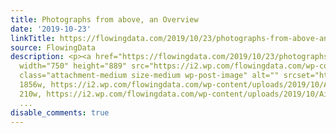 ```yaml
---
title: Photographs from above, an Overview
date: '2019-10-23'
linkTitle: https://flowingdata.com/2019/10/23/photographs-from-above-an-overview/
source: FlowingData
description: <p><a href="https://flowingdata.com/2019/10/23/photographs-from-above-an-overview/"><img
  width="750" height="889" src="https://i2.wp.com/flowingdata.com/wp-content/uploads/2019/10/Airplane-boneyard.jpg?fit=750%2C889&amp;ssl=1"
  class="attachment-medium size-medium wp-post-image" alt="" srcset="https://i2.wp.com/flowingdata.com/wp-content/uploads/2019/10/Airplane-boneyard.jpg?w=1856&amp;ssl=1
  1856w, https://i2.wp.com/flowingdata.com/wp-content/uploads/2019/10/Airplane-boneyard.jpg?resize=210%2C249&amp;ssl=1
  210w, https://i2.wp.com/flowingdata.com/wp-content/uploads/2019/10/Airplane-boneyard.jpg?
  ...
disable_comments: true
---
```

<p><a href="https://flowingdata.com/2019/10/23/photographs-from-above-an-overview/"><img width="750" height="889" src="https://i2.wp.com/flowingdata.com/wp-content/uploads/2019/10/Airplane-boneyard.jpg?fit=750%2C889&amp;ssl=1" class="attachment-medium size-medium wp-post-image" alt="" srcset="https://i2.wp.com/flowingdata.com/wp-content/uploads/2019/10/Airplane-boneyard.jpg?w=1856&amp;ssl=1 1856w, https://i2.wp.com/flowingdata.com/wp-content/uploads/2019/10/Airplane-boneyard.jpg?resize=210%2C249&amp;ssl=1 210w, https://i2.wp.com/flowingdata.com/wp-content/uploads/2019/10/Airplane-boneyard.jpg? ...